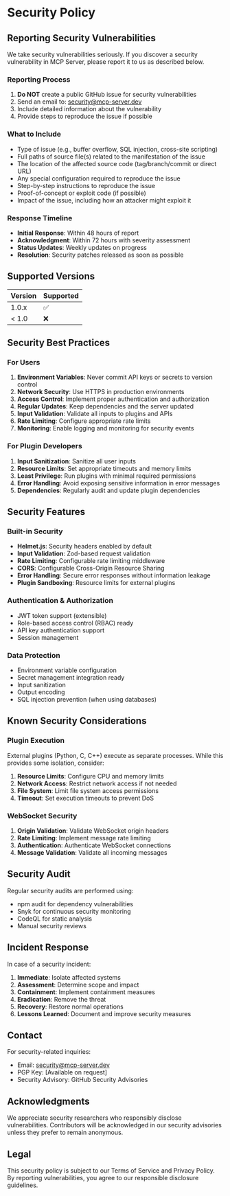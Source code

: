 # Security Policy

## Reporting Security Vulnerabilities

We take security vulnerabilities seriously. If you discover a security vulnerability in MCP Server, please report it to us as described below.

### Reporting Process

1. **Do NOT** create a public GitHub issue for security vulnerabilities
2. Send an email to: security@mcp-server.dev
3. Include detailed information about the vulnerability
4. Provide steps to reproduce the issue if possible

### What to Include

- Type of issue (e.g., buffer overflow, SQL injection, cross-site scripting)
- Full paths of source file(s) related to the manifestation of the issue
- The location of the affected source code (tag/branch/commit or direct URL)
- Any special configuration required to reproduce the issue
- Step-by-step instructions to reproduce the issue
- Proof-of-concept or exploit code (if possible)
- Impact of the issue, including how an attacker might exploit it

### Response Timeline

- **Initial Response**: Within 48 hours of report
- **Acknowledgment**: Within 72 hours with severity assessment
- **Status Updates**: Weekly updates on progress
- **Resolution**: Security patches released as soon as possible

## Supported Versions

| Version | Supported          |
| ------- | ------------------ |
| 1.0.x   | :white_check_mark: |
| < 1.0   | :x:                |

## Security Best Practices

### For Users

1. **Environment Variables**: Never commit API keys or secrets to version control
2. **Network Security**: Use HTTPS in production environments
3. **Access Control**: Implement proper authentication and authorization
4. **Regular Updates**: Keep dependencies and the server updated
5. **Input Validation**: Validate all inputs to plugins and APIs
6. **Rate Limiting**: Configure appropriate rate limits
7. **Monitoring**: Enable logging and monitoring for security events

### For Plugin Developers

1. **Input Sanitization**: Sanitize all user inputs
2. **Resource Limits**: Set appropriate timeouts and memory limits
3. **Least Privilege**: Run plugins with minimal required permissions
4. **Error Handling**: Avoid exposing sensitive information in error messages
5. **Dependencies**: Regularly audit and update plugin dependencies

## Security Features

### Built-in Security

- **Helmet.js**: Security headers enabled by default
- **Input Validation**: Zod-based request validation
- **Rate Limiting**: Configurable rate limiting middleware
- **CORS**: Configurable Cross-Origin Resource Sharing
- **Error Handling**: Secure error responses without information leakage
- **Plugin Sandboxing**: Resource limits for external plugins

### Authentication & Authorization

- JWT token support (extensible)
- Role-based access control (RBAC) ready
- API key authentication support
- Session management

### Data Protection

- Environment variable configuration
- Secret management integration ready
- Input sanitization
- Output encoding
- SQL injection prevention (when using databases)

## Known Security Considerations

### Plugin Execution

External plugins (Python, C, C++) execute as separate processes. While this provides some isolation, consider:

1. **Resource Limits**: Configure CPU and memory limits
2. **Network Access**: Restrict network access if not needed
3. **File System**: Limit file system access permissions
4. **Timeout**: Set execution timeouts to prevent DoS

### WebSocket Security

1. **Origin Validation**: Validate WebSocket origin headers
2. **Rate Limiting**: Implement message rate limiting
3. **Authentication**: Authenticate WebSocket connections
4. **Message Validation**: Validate all incoming messages

## Security Audit

Regular security audits are performed using:

- npm audit for dependency vulnerabilities
- Snyk for continuous security monitoring
- CodeQL for static analysis
- Manual security reviews

## Incident Response

In case of a security incident:

1. **Immediate**: Isolate affected systems
2. **Assessment**: Determine scope and impact
3. **Containment**: Implement containment measures
4. **Eradication**: Remove the threat
5. **Recovery**: Restore normal operations
6. **Lessons Learned**: Document and improve security measures

## Contact

For security-related inquiries:
- Email: security@mcp-server.dev
- PGP Key: [Available on request]
- Security Advisory: GitHub Security Advisories

## Acknowledgments

We appreciate security researchers who responsibly disclose vulnerabilities. Contributors will be acknowledged in our security advisories unless they prefer to remain anonymous.

## Legal

This security policy is subject to our Terms of Service and Privacy Policy. By reporting vulnerabilities, you agree to our responsible disclosure guidelines.